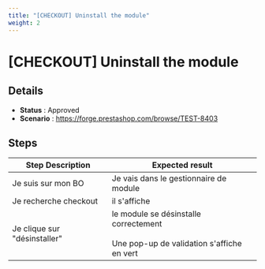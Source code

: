 ```yaml
---
title: "[CHECKOUT] Uninstall the module"
weight: 2
---
```


# [CHECKOUT] Uninstall the module
## Details
* **Status** : Approved
* **Scenario** : https://forge.prestashop.com/browse/TEST-8403

## Steps
| Step Description | Expected result |
| ----- | ----- |
| Je suis sur mon BO | Je vais dans le gestionnaire de module |
| Je recherche checkout | il s'affiche |
| Je clique sur "désinstaller" | le module se désinstalle correctement<br><br>Une pop-up de validation s'affiche en vert |
